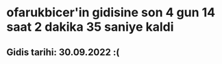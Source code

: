 # ofarukbicer'in gidisine son 4 gun 14 saat 2 dakika 35 saniye kaldi

## Gidis tarihi: 30.09.2022 :(